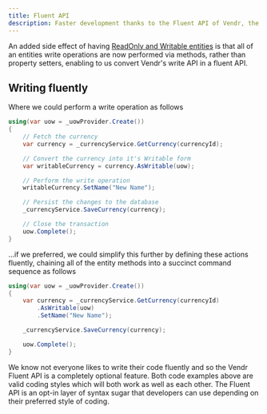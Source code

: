 ```yaml
---
title: Fluent API
description: Faster development thanks to the Fluent API of Vendr, the eCommerce solution for Umbraco
---
```


An added side effect of having [ReadOnly and Writable entities](../readonly-and-wrtiable-entities/) is that all of an entities write operations are now performed via methods, rather than property setters, enabling to us convert Vendr's write API in a fluent API.

## Writing fluently

Where we could perform a write operation as follows

````csharp
using(var uow = _uowProvider.Create())
{
    // Fetch the currency
    var currency = _currencyService.GetCurrency(currencyId);

    // Convert the currency into it's Writable form
    var writableCurrency = currency.AsWritable(uow);

    // Perform the write operation
    writableCurrency.SetName("New Name");

    // Persist the changes to the database
    _currencyService.SaveCurrency(currency);

    // Close the transaction
    uow.Complete();
}

````

...if we preferred, we could simplify this further by defining these actions fluently, chaining all of the entity methods into a succinct command sequence as follows

````csharp
using(var uow = _uowProvider.Create())
{
    var currency = _currencyService.GetCurrency(currencyId)
        .AsWritable(uow)
        .SetName("New Name");

    _currencyService.SaveCurrency(currency);

    uow.Complete();
}

````

<message-box type="info" heading="Fluent API Optional">

We know not everyone likes to write their code fluently and so the Vendr Fluent API is a completely optional feature. Both code examples above are valid coding styles which will both work as well as each other. The Fluent API is an opt-in layer of syntax sugar that developers can use depending on their preferred style of coding.

</message-box>